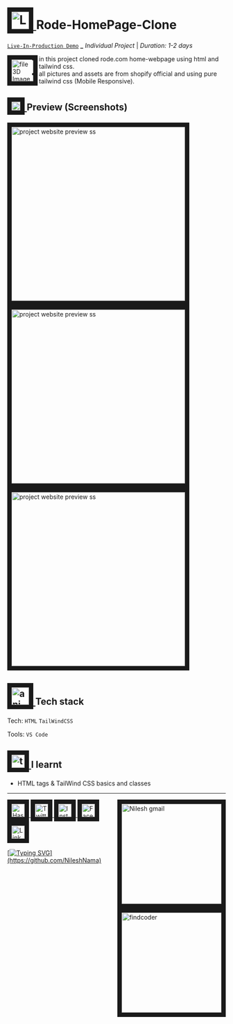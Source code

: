 <!-- Header Section -->

# <a href="https://github.com/NileshNama/Paytm-HomePage-Clone" target="_blank"> <img src="https://user-images.githubusercontent.com/83578068/185099071-1dacfa46-a984-4cbb-8a2e-16960c5f9995.png" alt="Lamp 3D Image" width="40" border="10" /> </a> Rode-HomePage-Clone

[`Live-In-Production Demo`](https://paytm-homepage-clone-by-nilesh.netlify.app/) ********************\_******************** _Individual Project_ | _Duration: 1-2 days_

<!-- About the Project Section -->

<a href="https://github.com/NileshNama/Paytm-HomePage-Clone" target="_blank" > <img align="left"  src="https://user-images.githubusercontent.com/83578068/185099164-b88af55f-ef6b-4ce4-8feb-46381779f04f.png"   alt=" file 3D Image" width="50" border="10"/> </a>

<!-- ## About Project -->

- in this project cloned rode.com home-webpage using html and tailwind css.
- all pictures and assets are from shopify official and using pure tailwind css (Mobile Responsive).

 <!-- Preview of Project -->

## <a href="https://github.com/NileshNama/Paytm-HomePage-Clone" target="_blank"> <img src="https://user-images.githubusercontent.com/83578068/185099256-c7ad64bb-0546-4cf9-a6ad-a110745ce406.png" alt="Arrows pic" width="20" border="10" /> </a> Preview (Screenshots)

<!--Images + Link all of to the deployed website/Project site -->

<a href="https://paytm-homepage-clone-by-nilesh.netlify.app/" target="_blank"> <img src="https://user-images.githubusercontent.com/83578068/185568107-e1d6d239-c86c-47ee-b723-92cb65b5e9c9.png" alt="project website preview ss" width="400" border="10" /></a> <a href="https://paytm-homepage-clone-by-nilesh.netlify.app/" target="_blank"> <img src="https://user-images.githubusercontent.com/83578068/185569316-1de4bb71-eec6-41e3-8874-8ef17178f712.png" alt="project website preview ss" width="400" border="10" /></a> <a href="https://twitter.com/NileshNama1/status/1560818687338172416?s=20&t=QJ8xm__Ywj62J9jgAYH0XA" target="_blank"> <img src="https://user-images.githubusercontent.com/83578068/185728181-d534d754-318c-4d4a-bef8-5673168dbba3.png" alt="project website preview ss" width="400" border="10" /></a>

<!--  Technology used section -->

## <a href="https://github.com/NileshNama/Paytm-HomePage-Clone" target="_blank"> <img src="https://user-images.githubusercontent.com/83578068/185102636-ad0639d7-8bb4-4529-bb92-bf6b81e7d100.png" alt="animation gif" width="40" border="10" /> </a> Tech stack

Tech: `HTML` `TailWindCSS`

Tools: `VS Code`

<!-- learning Section  -->

## <a href="https://github.com/NileshNama/Paytm-HomePage-Clone" target="_blank"> <img src="https://user-images.githubusercontent.com/83578068/185099385-899f7571-5682-4841-a218-c5704fcd1816.png" alt="tick box pic" width="30" border="10" /> </a> I learnt

- HTML tags & TailWind CSS basics and classes

---

<!-- Connect with me section by NileshNama  -->

<!-- Connect with me section by NileshNama  -->

<a href="https://github.com/NileshNama" target="_blank"> <img align="right" src="https://user-images.githubusercontent.com/83578068/182090326-c45aaf2e-9e8e-4037-a25d-812fdb6cf3f4.png" alt="Nilesh gmail" width="230" border="10"/> </a>

<a href="https://hashnode.com/@NileshNama" target="_blank"> <img  src="https://user-images.githubusercontent.com/83578068/182090131-0eb5011a-7611-45c7-8e3a-42416d7a3100.png" alt="HashNode" width="30" height="30" border="10"/> <a href="https://www.twitter.com/NileshNama1" target="_blank"> <img  src="https://user-images.githubusercontent.com/83578068/182090162-2185eaae-fa13-46e7-9234-35e9aaae4a90.png" alt="Twitter" width="30" height="30" border="10"/>
<a href="https://instagram.com/tsoneil" target="_blank"> <img  src="https://user-images.githubusercontent.com/83578068/182090113-295874ae-3dee-445c-831a-a42314543047.png" alt="Instagram" width="30" height="30" border="10"/>
<a href="https://www.facebook.com/nilesh.nama.1997" target="_blank"> <img  src="https://user-images.githubusercontent.com/83578068/182090072-f1ec00dd-05fa-46e5-92f9-6b91bda8cedf.png" alt="FaceBook" width="30" height="30" border="10"/> <a href="https://www.linkedin.com/in/nileshnama/" target="_blank"> <img src="https://user-images.githubusercontent.com/83578068/182090042-66a4d07a-19b3-4a0e-bb55-90433202f364.png" alt="LinkedIN" width="30" height="30" border="10"/> <a href="https://www.findcoder.io/u/nileshnama" target="_blank"> <img align="right" src="https://user-images.githubusercontent.com/83578068/182090364-301227da-69f6-45bd-b553-9bf2f1ddb345.png" alt="findcoder" width="230" border="10" />

<!-- moving text -->

[![Typing SVG](https://readme-typing-svg.herokuapp.com?color=FF6666&lines=thank+you+so+much+!;have+a+great+day+!)](https://github.com/NileshNama)

<!-- End of the File by NileshNama NileshNama and MIT Licensed-->
